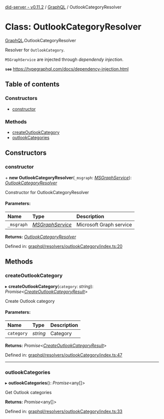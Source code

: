 [did-server - v0.11.2](../README.md) / [GraphQL](../modules/graphql.md) / OutlookCategoryResolver

# Class: OutlookCategoryResolver

[GraphQL](../modules/graphql.md).OutlookCategoryResolver

Resolver for `OutlookCategory`.

`MSGraphService` are injected through
_dependendy injection_.

**`see`** https://typegraphql.com/docs/dependency-injection.html

## Table of contents

### Constructors

- [constructor](graphql.outlookcategoryresolver.md#constructor)

### Methods

- [createOutlookCategory](graphql.outlookcategoryresolver.md#createoutlookcategory)
- [outlookCategories](graphql.outlookcategoryresolver.md#outlookcategories)

## Constructors

### constructor

\+ **new OutlookCategoryResolver**(`_msgraph`: [*MSGraphService*](services.msgraphservice.md)): [*OutlookCategoryResolver*](graphql.outlookcategoryresolver.md)

Constructor for OutlookCategoryResolver

#### Parameters:

Name | Type | Description |
:------ | :------ | :------ |
`_msgraph` | [*MSGraphService*](services.msgraphservice.md) | Microsoft Graph service    |

**Returns:** [*OutlookCategoryResolver*](graphql.outlookcategoryresolver.md)

Defined in: [graphql/resolvers/outlookCategory/index.ts:20](https://github.com/Puzzlepart/did/blob/dev/server/graphql/resolvers/outlookCategory/index.ts#L20)

## Methods

### createOutlookCategory

▸ **createOutlookCategory**(`category`: *string*): *Promise*<[*CreateOutlookCategoryResult*](graphql.createoutlookcategoryresult.md)\>

Create Outlook category

#### Parameters:

Name | Type | Description |
:------ | :------ | :------ |
`category` | *string* | Category    |

**Returns:** *Promise*<[*CreateOutlookCategoryResult*](graphql.createoutlookcategoryresult.md)\>

Defined in: [graphql/resolvers/outlookCategory/index.ts:47](https://github.com/Puzzlepart/did/blob/dev/server/graphql/resolvers/outlookCategory/index.ts#L47)

___

### outlookCategories

▸ **outlookCategories**(): *Promise*<any[]\>

Get Outlook categories

**Returns:** *Promise*<any[]\>

Defined in: [graphql/resolvers/outlookCategory/index.ts:33](https://github.com/Puzzlepart/did/blob/dev/server/graphql/resolvers/outlookCategory/index.ts#L33)
